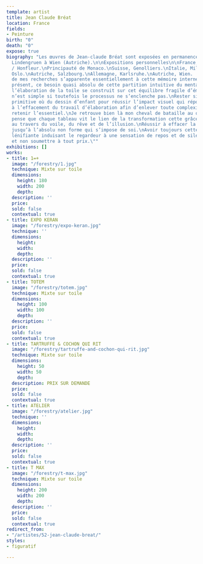 ```yaml
---
template: artist
title: Jean Claude Bréat
location: France
fields:
- Peinture
birth: "0"
death: "0"
expose: true
biography: "Les œuvres de Jean-claude Bréat sont exposées en permanence par la galerie
  Lindengruen à Wien (Autriche).\n\nExpositions personnelles\n\nFrance, Paris / Lille
  / Honfleur.\nPrincipauté de Monaco.\nSuisse, Genolliers.\nItalie, Milan.\nNorvège,
  Oslo.\nAutriche, Salzbourg.\nAllemagne, Karlsruhe.\nAutriche, Wien.  \n\n\"L’étude
  de mes recherches s’apparente essentiellement à cette mémoire interne de l’instant
  présent, ce besoin quasi absolu de cette partition intuitive du mental et du geste.\nToute
  l’élaboration de la toile se construit sur cet équilibre fragile d’émotion, rien
  n’est simple si toutefois le processus ne s’enclenche pas.\nRester simple à l’image
  primitive où du dessin d’enfant pour réussir l’impact visuel qui répond à la spontanéité,
  à l’effacement du travail d’élaboration afin d’enlever toute complexité pour en
  retenir l’essentiel.\nJe retrouve bien là mon cheval de bataille au quotidien.\nJe
  pense que chaque tableau vit le lien de la transformation cette grâce inattendu
  au travers du voile, du rêve et de l’illusion.\nRéussir à effacer la forme originelle
  jusqu’à l’absolu non forme qui s’impose de soi.\nAvoir toujours cette recherche
  lénifiante induisant le regardeur à une sensation de repos et de silence intérieur.\nProvoquer
  et non soumettre à tout prix.\""
exhibitions: []
works:
- title: 1=+
  image: "/forestry/1.jpg"
  technique: Mixte sur toile
  dimensions:
    height: 180
    width: 200
    depth: 
  description: ''
  price: 
  sold: false
  contextual: true
- title: EXPO KERAN
  image: "/forestry/expo-keran.jpg"
  technique: ''
  dimensions:
    height: 
    width: 
    depth: 
  description: ''
  price: 
  sold: false
  contextual: true
- title: TOTEM
  image: "/forestry/totem.jpg"
  technique: Mixte sur toile
  dimensions:
    height: 100
    width: 100
    depth: 
  description: ''
  price: 
  sold: false
  contextual: true
- title: TARTRUFFE & COCHON QUI RIT
  image: "/forestry/tartruffe-and-cochon-qui-rit.jpg"
  technique: Mixte sur toile
  dimensions:
    height: 50
    width: 50
    depth: 
  description: PRIX SUR DEMANDE
  price: 
  sold: false
  contextual: true
- title: ATELIER
  image: "/forestry/atelier.jpg"
  technique: ''
  dimensions:
    height: 
    width: 
    depth: 
  description: ''
  price: 
  sold: false
  contextual: true
- title: T MAX
  image: "/forestry/t-max.jpg"
  technique: Mixte sur toile
  dimensions:
    height: 200
    width: 200
    depth: 
  description: ''
  price: 
  sold: false
  contextual: true
redirect_from:
- "/artistes/52-jean-claude-breat/"
styles:
- figuratif

---
```

